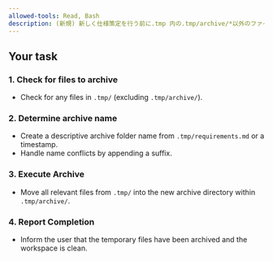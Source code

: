 ```yaml
---
allowed-tools: Read, Bash
description: (新規) 新しく仕様策定を行う前に.tmp 内の.tmp/archive/*以外のファイルを .tmp/archive/<requirement-name>に退避させ、作業場をクリーンにします。<requirement-name>がかぶる場合は両フォルダ名を被らないように修正します．
---
```


## Your task

### 1. Check for files to archive
- Check for any files in `.tmp/` (excluding `.tmp/archive/`).

### 2. Determine archive name
- Create a descriptive archive folder name from `.tmp/requirements.md` or a timestamp.
- Handle name conflicts by appending a suffix.

### 3. Execute Archive
- Move all relevant files from `.tmp/` into the new archive directory within `.tmp/archive/`.

### 4. Report Completion
- Inform the user that the temporary files have been archived and the workspace is clean.
